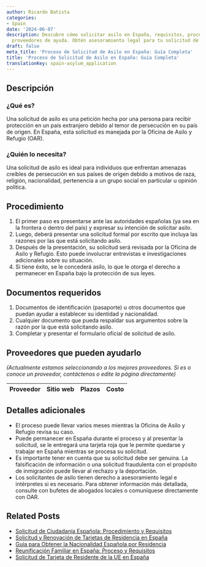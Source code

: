```yaml
---
author: Ricardo Batista
categories:
- Spain
date: '2024-06-07'
description: Descubre cómo solicitar asilo en España, requisitos, procedimiento y
  proveedores de ayuda. Obtén asesoramiento legal para tu solicitud de asilo aquí.
draft: false
meta_title: 'Proceso de Solicitud de Asilo en España: Guía Completa'
title: 'Proceso de Solicitud de Asilo en España: Guía Completa'
translationKey: spain-asylum_application
---
```



## Descripción
### ¿Qué es?
Una solicitud de asilo es una petición hecha por una persona para recibir protección en un país extranjero debido al temor de persecución en su país de origen. En España, esta solicitud es manejada por la Oficina de Asilo y Refugio (OAR).

### ¿Quién lo necesita?
Una solicitud de asilo es ideal para individuos que enfrentan amenazas creíbles de persecución en sus países de origen debido a motivos de raza, religión, nacionalidad, pertenencia a un grupo social en particular u opinión política.

## Procedimiento
1. El primer paso es presentarse ante las autoridades españolas (ya sea en la frontera o dentro del país) y expresar su intención de solicitar asilo.
2. Luego, deberá presentar una solicitud formal por escrito que incluya las razones por las que está solicitando asilo.
3. Después de la presentación, su solicitud será revisada por la Oficina de Asilo y Refugio. Esto puede involucrar entrevistas e investigaciones adicionales sobre su situación.
4. Si tiene éxito, se le concederá asilo, lo que le otorga el derecho a permanecer en España bajo la protección de sus leyes.

## Documentos requeridos
1. Documentos de identificación (pasaporte) u otros documentos que puedan ayudar a establecer su identidad y nacionalidad.
2. Cualquier documento que pueda respaldar sus argumentos sobre la razón por la que está solicitando asilo.
3. Completar y presentar el formulario oficial de solicitud de asilo.

## Proveedores que pueden ayudarlo

_(Actualmente estamos seleccionando a los mejores proveedores. Si es o conoce un proveedor, contáctenos o edite la página directamente)_

| Proveedor | Sitio web | Plazos | Costo |
| --------------- | --------------- | :-------------: | :-------------: |

## Detalles adicionales
- El proceso puede llevar varios meses mientras la Oficina de Asilo y Refugio revisa su caso.
- Puede permanecer en España durante el proceso y al presentar la solicitud, se le entregará una tarjeta roja que le permite quedarse y trabajar en España mientras se procesa su solicitud.
- Es importante tener en cuenta que su solicitud debe ser genuina. La falsificación de información o una solicitud fraudulenta con el propósito de inmigración puede llevar al rechazo y la deportación.
- Los solicitantes de asilo tienen derecho a asesoramiento legal e intérpretes si es necesario. Para obtener información más detallada, consulte con bufetes de abogados locales o comuníquese directamente con OAR.

## Related Posts

- [Solicitud de Ciudadanía Española: Procedimiento y Requisitos](https://tramitit.com/spanish/guides/spain/solicitud_de_nacionalidad/)
- [Solicitud y Renovación de Tarjetas de Residencia en España](https://tramitit.com/spanish/guides/spain/tarjeta_inicial_o_renovación_residencia_o_residencia_y_trabajo/)
- [Guía para Obtener la Nacionalidad Española por Residencia](https://tramitit.com/spanish/guides/spain/nacionalidad_española_por_residencia/)
- [Reunificación Familiar en España: Proceso y Requisitos](https://tramitit.com/spanish/guides/spain/reagrupacion_familiar/)
- [Solicitud de Tarjeta de Residente de la UE en España](https://tramitit.com/spanish/guides/spain/solicitud_de_tarjeta_de_residente_comunitario/)